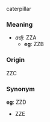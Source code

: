 caterpillar
### Meaning
+ _adj_: ZZA
	+ __eg__: ZZB

### Origin

ZZC

### Synonym

__eg__: ZZD

+ ZZE


